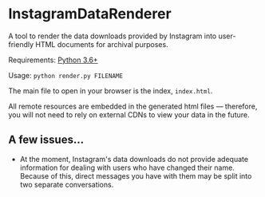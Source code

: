 # InstagramDataRenderer
A tool to render the data downloads provided by Instagram into user-friendly HTML documents for archival purposes.

Requirements: [Python 3.6+](https://www.python.org/downloads/)

Usage: `python render.py FILENAME`

The main file to open in your browser is the index, `index.html`.

All remote resources are embedded in the generated html files — therefore, you will not need to rely on external CDNs to view your data in the future.

## A few issues...

 - At the moment, Instagram's data downloads do not provide adequate information for dealing with users who have changed their name. Because of this, direct messages you have with them may be split into two separate conversations.